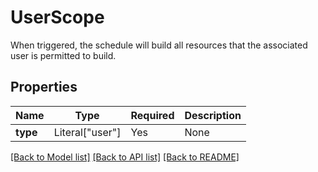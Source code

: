 # UserScope

When triggered, the schedule will build all resources that the
associated user is permitted to build.


## Properties
| Name | Type | Required | Description |
| ------------ | ------------- | ------------- | ------------- |
**type** | Literal["user"] | Yes | None |


[[Back to Model list]](../../../README.md#models-v2-link) [[Back to API list]](../../../README.md#documentation-for-api-endpoints) [[Back to README]](../../../README.md)
